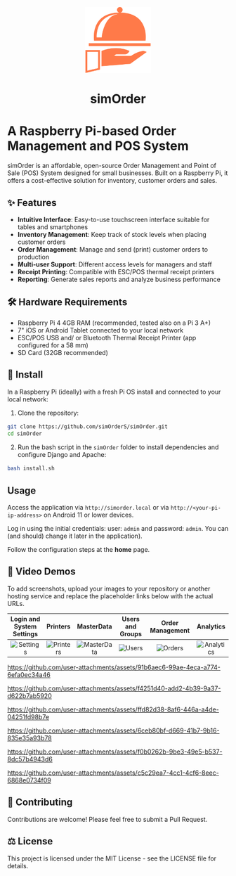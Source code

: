 <p align="center">
  <img src="static/img/simOrder_logo.png" alt="simOrder Logo" width="150" height="auto">
</p>
<h1 align="center">simOrder</h1>

# A Raspberry Pi-based Order Management and POS System

simOrder is an affordable, open-source Order Management and Point of Sale (POS) System designed for small businesses. Built on a Raspberry Pi, it offers a cost-effective solution for inventory, customer orders and sales.

## ✨ Features

- **Intuitive Interface**: Easy-to-use touchscreen interface suitable for tables and smartphones
- **Inventory Management**: Keep track of stock levels when placing customer orders
- **Order Management**: Manage and send (print) customer orders to production
- **Multi-user Support**: Different access levels for managers and staff
- **Receipt Printing**: Compatible with ESC/POS thermal receipt printers
- **Reporting**: Generate sales reports and analyze business performance

## 🛠️ Hardware Requirements

- Raspberry Pi 4 4GB RAM (recommended, tested also on a Pi 3 A+)
- 7" iOS or Android Tablet connected to your local network
- ESC/POS USB and/ or Bluetooth Thermal Receipt Printer (app configured for a 58 mm)
- SD Card (32GB recommended)

## 🚀 Install

In a Raspberry Pi (ideally) with a fresh Pi OS install and connected to your local network:

1. Clone the repository:

```bash
git clone https://github.com/simOrderS/simOrder.git
cd simOrder
```

2. Run the bash script in the `simOrder` folder to install dependencies and configure Django and Apache:
```bash
bash install.sh
```

## Usage

Access the application via `http://simorder.local` or via `http://<your-pi-ip-address>` on Android 11 or lower devices.

Log in using the initial credentials: user: `admin` and password: `admin`. You can (and should) change it later in the application).

Follow the configuration steps at the **home** page.

## 📸 Video Demos

To add screenshots, upload your images to your repository or another hosting service and replace the placeholder links below with the actual URLs.

| Login and System Settings | Printers | MasterData  | Users and Groups | Order Management | Analytics |
|:-------------:|:--------------------:|:--------------:|:--------------:|:--------------:|:--------------:|
| ![Settings](link-to-pos-image) | ![Printers](link-to-inventory-image) | ![MasterData](link-to-orders-image) | ![Users](link-to-orders-image) | ![Orders](link-to-orders-image) |![Analytics](link-to-orders-image) |


https://github.com/user-attachments/assets/91b6aec6-99ae-4eca-a774-6efa0ec34a46

https://github.com/user-attachments/assets/f4251d40-add2-4b39-9a37-d622b7ab5920



https://github.com/user-attachments/assets/ffd82d38-8af6-446a-a4de-04251fd98b7e



https://github.com/user-attachments/assets/6ceb80bf-d669-41b7-9b16-835e35a93b78



https://github.com/user-attachments/assets/f0b0262b-9be3-49e5-b537-8dc57b4943d6



https://github.com/user-attachments/assets/c5c29ea7-4cc1-4cf6-8eec-6868e0734f09



## 🧩 Contributing

Contributions are welcome! Please feel free to submit a Pull Request.

## ⚖️ License

This project is licensed under the MIT License - see the LICENSE file for details.

